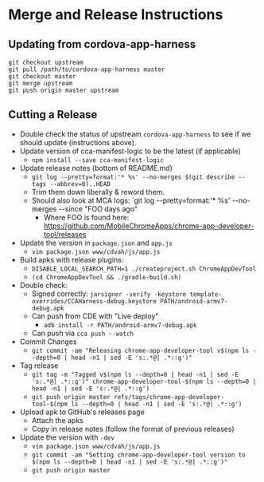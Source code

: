 # Merge and Release Instructions

## Updating from cordova-app-harness

    git checkout upstream
    git pull /path/to/cordova-app-harness master
    git checkout master
    git merge upstream
    git push origin master upstream

## Cutting a Release

- Double check the status of upstream `cordova-app-harness` to see if we should update (instructions above).
- Update version of cca-manifest-logic to be the latest (if applicable)
  - `npm install --save cca-manifest-logic`
- Update release notes (bottom of README.md)
  - `git log --pretty=format:'* %s' --no-merges $(git describe --tags --abbrev=0)..HEAD`
  - Trim them down liberally & reword them.
  - Should also look at MCA logs: `git log --pretty=format:'* %s' --no-merges --since "FOO days ago"
    - Where FOO is found here: https://github.com/MobileChromeApps/chrome-app-developer-tool/releases
- Update the version in `package.json` and `app.js`
  - `vim package.json www/cdvah/js/app.js`
- Build apks with release plugins:
  - `DISABLE_LOCAL_SEARCH_PATH=1 ./createproject.sh ChromeAppDevTool`
  - `(cd ChromeAppDevTool && ./gradle-build.sh)`
- Double check:
  - Signed correctly: `jarsigner -verify -keystore template-overrides/CCAHarness-debug.keystore PATH/android-armv7-debug.apk`
  - Can push from CDE with "Live deploy"
    - `adb install -r PATH/android-armv7-debug.apk`
  - Can push via `cca push --watch`
- Commit Changes
  - `git commit -am "Releasing chrome-app-developer-tool v$(npm ls --depth=0 | head -n1 | sed -E 's:.*@| .*::g')"`
- Tag release
  - `git tag -m "Tagged v$(npm ls --depth=0 | head -n1 | sed -E 's:.*@| .*::g')" chrome-app-developer-tool-$(npm ls --depth=0 | head -n1 | sed -E 's:.*@| .*::g')`
  - `git push origin master refs/tags/chrome-app-developer-tool-$(npm ls --depth=0 | head -n1 | sed -E 's:.*@| .*::g')`
- Upload apk to GitHub's releases page
  - Attach the apks
  - Copy in release notes (follow the format of previous releases)
- Update the version with `-dev`
  - `vim package.json www/cdvah/js/app.js`
  - `git commit -am "Setting chrome-app-developer-tool version to $(npm ls --depth=0 | head -n1 | sed -E 's:.*@| .*::g')"`
  - `git push origin master`
